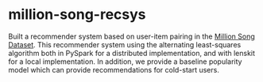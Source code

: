 # million-song-recsys

Built a recommender system based on user-item pairing in the [Million Song Dataset](http://millionsongdataset.com/). This recommender system using the alternating least-squares algorithm both in PySpark for a distributed implementation, and with lenskit for a local implementation. In addition, we provide a baseline popularity model which can provide recommendations for cold-start users. 
